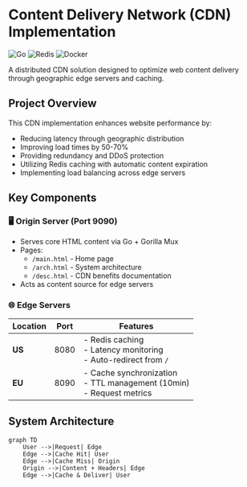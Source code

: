 # Content Delivery Network (CDN) Implementation

![Go](https://img.shields.io/badge/Go-1.21+-blue.svg)
![Redis](https://img.shields.io/badge/Redis-7.0+-red.svg)
![Docker](https://img.shields.io/badge/Docker-24.0+-blue.svg)

A distributed CDN solution designed to optimize web content delivery through geographic edge servers and caching.

## Project Overview

This CDN implementation enhances website performance by:
- Reducing latency through geographic distribution
- Improving load times by 50-70%
- Providing redundancy and DDoS protection
- Utilizing Redis caching with automatic content expiration
- Implementing load balancing across edge servers

## Key Components

### 🖥 Origin Server (Port 9090)
- Serves core HTML content via Go + Gorilla Mux
- Pages: 
  - `/main.html` - Home page
  - `/arch.html` - System architecture
  - `/desc.html` - CDN benefits documentation
- Acts as content source for edge servers

### 🌐 Edge Servers
| Location | Port | Features |
|----------|------|----------|
| **US**   | 8080 | - Redis caching<br>- Latency monitoring<br>- Auto-redirect from `/` |
| **EU**   | 8090 | - Cache synchronization<br>- TTL management (10min)<br>- Request metrics |

## System Architecture

```mermaid
graph TD
    User -->|Request| Edge
    Edge -->|Cache Hit| User
    Edge -->|Cache Miss| Origin
    Origin -->|Content + Headers| Edge
    Edge -->|Cache & Deliver| User
